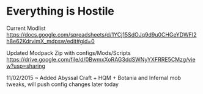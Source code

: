 # Everything is Hostile

Current Modlist
https://docs.google.com/spreadsheets/d/1YCj15SdOJq9d9u0CHGeYDWFI2h8e62KdrvimX_mdpsw/edit#gid=0

Updated Modpack Zip with configs/Mods/Scripts
https://drive.google.com/file/d/0BwmxXoRAG3ddSWNyYXFRRE5CMzg/view?usp=sharing

11/02/2015 ~ Added Abyssal Craft + HQM + Botania and Infernal mob tweaks, will push config changes later today

